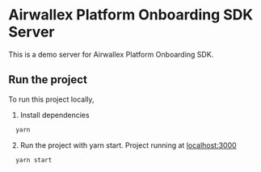 # Airwallex Platform Onboarding SDK Server

This is a demo server for Airwallex Platform Onboarding SDK.

## Run the project

To run this project locally,

1. Install dependencies
```bash
  yarn
```

2. Run the project with yarn start. Project running at [localhost:3000](http://localhost:3000)
```bash
  yarn start
```
